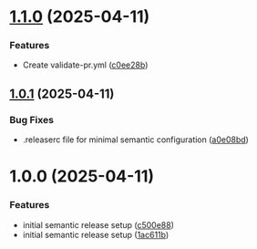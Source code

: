# [1.1.0](https://github.com/Shivambembey98/sample-semantic-release/compare/v1.0.1...v1.1.0) (2025-04-11)


### Features

* Create validate-pr.yml ([c0ee28b](https://github.com/Shivambembey98/sample-semantic-release/commit/c0ee28b31e57ea670d50cd465663c1eac1a6c78d))

## [1.0.1](https://github.com/Shivambembey98/sample-semantic-release/compare/v1.0.0...v1.0.1) (2025-04-11)


### Bug Fixes

* .releaserc file for minimal semantic configuration ([a0e08bd](https://github.com/Shivambembey98/sample-semantic-release/commit/a0e08bd04fee1967b60b70dbe701d95f064738ce))

# 1.0.0 (2025-04-11)


### Features

* initial semantic release setup ([c500e88](https://github.com/Shivambembey98/sample-semantic-release/commit/c500e8814548389af0dc2d53b830f6ae93a59e48))
* initial semantic release setup ([1ac611b](https://github.com/Shivambembey98/sample-semantic-release/commit/1ac611beb3f1f9e4093da6d427e916d62261a91f))
